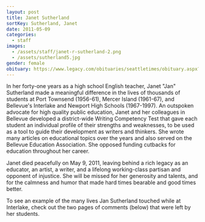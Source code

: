 ```yaml
---
layout: post
title: Janet Sutherland
sortKey: Sutherland, Janet
date: 2011-05-09
categories:
  - staff
images:
  - /assets/staff/janet-r-sutherland-2.png
  - /assets/sutherland5.jpg
gender: female
obituary: https://www.legacy.com/obituaries/seattletimes/obituary.aspx?pid=151504027
---
```


In her forty-one years as a high school English teacher, Janet "Jan" Sutherland made a meaningful difference in the lives of thousands of students at Port Townsend (1956-61), Mercer Island (1961-67), and Bellevue's Interlake and Newport High Schools (1967-1997). An outspoken advocate for high quality public education, Janet and her colleagues in Bellevue developed a district-wide Writing Competency Test that gave each student an individual profile of their strengths and weaknesses, to be used as a tool to guide their development as writers and thinkers. She wrote many articles on educational topics over the years and also served on the Bellevue Education Association. She opposed funding cutbacks for education throughout her career.

Janet died peacefully on May 9, 2011, leaving behind a rich legacy as an educator, an artist, a writer, and a lifelong working-class partisan and opponent of injustice. She will be missed for her generosity and talents, and for the calmness and humor that made hard times bearable and good times better.

To see an example of the many lives Jan Sutherland touched while at Interlake, check out the two pages of comments (below) that were left by her students.
